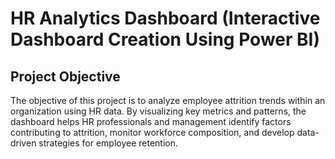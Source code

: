 # HR Analytics Dashboard (Interactive Dashboard Creation Using Power BI)

## Project Objective
The objective of this project is to analyze employee attrition trends within an organization using HR data. By visualizing key metrics and patterns, the dashboard helps HR professionals and management identify factors contributing to attrition, monitor workforce composition, and develop data-driven strategies for employee retention.

